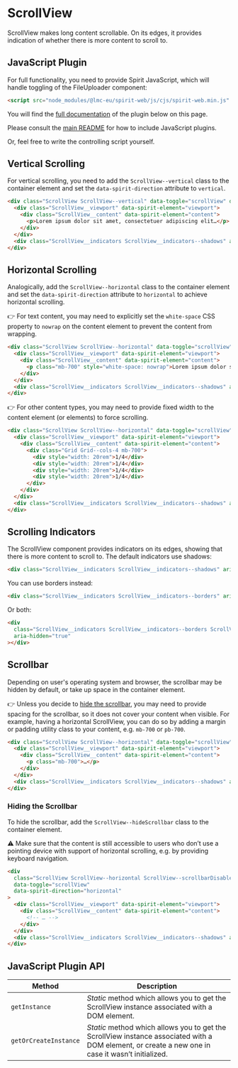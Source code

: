 # ScrollView

ScrollView makes long content scrollable. On its edges, it provides indication of whether there is more content to scroll to.

## JavaScript Plugin

For full functionality, you need to provide Spirit JavaScript, which will handle toggling of the FileUploader component:

```html
<script src="node_modules/@lmc-eu/spirit-web/js/cjs/spirit-web.min.js" async></script>
```

You will find the [full documentation](#javascript-plugin-api) of the plugin below on this page.

Please consult the [main README][web-readme] for how to include JavaScript plugins.

Or, feel free to write the controlling script yourself.

## Vertical Scrolling

For vertical scrolling, you need to add the `ScrollView--vertical` class to the container element and set the
`data-spirit-direction` attribute to `vertical`.

```html
<div class="ScrollView ScrollView--vertical" data-toggle="scrollView" data-spirit-direction="vertical">
  <div class="ScrollView__viewport" data-spirit-element="viewport">
    <div class="ScrollView__content" data-spirit-element="content">
      <p>Lorem ipsum dolor sit amet, consectetuer adipiscing elit…</p>
    </div>
  </div>
  <div class="ScrollView__indicators ScrollView__indicators--shadows" aria-hidden="true"></div>
</div>
```

## Horizontal Scrolling

Analogically, add the `ScrollView--horizontal` class to the container element and set the `data-spirit-direction` attribute to
`horizontal` to achieve horizontal scrolling.

👉 For text content, you may need to explicitly set the `white-space` CSS property to `nowrap` on the content element to prevent the
content from wrapping.

```html
<div class="ScrollView ScrollView--horizontal" data-toggle="scrollView" data-spirit-direction="horizontal">
  <div class="ScrollView__viewport" data-spirit-element="viewport">
    <div class="ScrollView__content" data-spirit-element="content">
      <p class="mb-700" style="white-space: nowrap">Lorem ipsum dolor sit amet, consectetuer adipiscing elit…</p>
    </div>
  </div>
  <div class="ScrollView__indicators ScrollView__indicators--shadows" aria-hidden="true"></div>
</div>
```

👉 For other content types, you may need to provide fixed width to the content element (or elements) to force scrolling.

```html
<div class="ScrollView ScrollView--horizontal" data-toggle="scrollView" data-spirit-direction="horizontal">
  <div class="ScrollView__viewport" data-spirit-element="viewport">
    <div class="ScrollView__content" data-spirit-element="content">
      <div class="Grid Grid--cols-4 mb-700">
        <div style="width: 20rem">1/4</div>
        <div style="width: 20rem">1/4</div>
        <div style="width: 20rem">1/4</div>
        <div style="width: 20rem">1/4</div>
      </div>
    </div>
  </div>
  <div class="ScrollView__indicators ScrollView__indicators--shadows" aria-hidden="true"></div>
</div>
```

## Scrolling Indicators

The ScrollView component provides indicators on its edges, showing that there is more content to scroll to. The default indicators
use shadows:

```html
<div class="ScrollView__indicators ScrollView__indicators--shadows" aria-hidden="true"></div>
```

You can use borders instead:

```html
<div class="ScrollView__indicators ScrollView__indicators--borders" aria-hidden="true"></div>
```

Or both:

```html
<div
  class="ScrollView__indicators ScrollView__indicators--borders ScrollView__indicators--shadows"
  aria-hidden="true"
></div>
```

## Scrollbar

Depending on user's operating system and browser, the scrollbar may be hidden by default, or take up space in the container element.

👉 Unless you decide to [hide the scrollbar](#hiding-the-scrollbar), you may need to provide spacing for the scrollbar, so it does
not cover your content when visible. For example, having a horizontal ScrollView, you can do so by adding a margin or padding utility
class to your content, e.g. `mb-700` or `pb-700`.

```html
<div class="ScrollView ScrollView--horizontal" data-toggle="scrollView" data-spirit-direction="horizontal">
  <div class="ScrollView__viewport" data-spirit-element="viewport">
    <div class="ScrollView__content" data-spirit-element="content">
      <p class="mb-700">…</p>
    </div>
  </div>
  <div class="ScrollView__indicators ScrollView__indicators--shadows" aria-hidden="true"></div>
</div>
```

### Hiding the Scrollbar

To hide the scrollbar, add the `ScrollView--hideScrollbar` class to the container element.

⚠️ Make sure that the content is still accessible to users who don’t use a pointing device with support of horizontal scrolling, e.g. by providing keyboard navigation.

```html
<div
  class="ScrollView ScrollView--horizontal ScrollView--scrollbarDisabled"
  data-toggle="scrollView"
  data-spirit-direction="horizontal"
>
  <div class="ScrollView__viewport" data-spirit-element="viewport">
    <div class="ScrollView__content" data-spirit-element="content">
      <!-- … -->
    </div>
  </div>
  <div class="ScrollView__indicators ScrollView__indicators--shadows" aria-hidden="true"></div>
</div>
```

## JavaScript Plugin API

| Method                | Description                                                                                                                                       |
| --------------------- | ------------------------------------------------------------------------------------------------------------------------------------------------- |
| `getInstance`         | _Static_ method which allows you to get the ScrollView instance associated with a DOM element.                                                    |
| `getOrCreateInstance` | _Static_ method which allows you to get the ScrollView instance associated with a DOM element, or create a new one in case it wasn’t initialized. |

[web-readme]: https://github.com/lmc-eu/spirit-design-system/blob/main/packages/web/README.md
